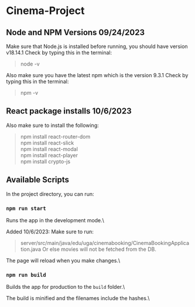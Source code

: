 # Cinema-Project
## Node and NPM Versions 09/24/2023
Make sure that Node.js is installed before running, you should have version v18.14.1 
Check by typing this in the terminal:
> node -v

Also make sure you have the latest npm which is the version 9.3.1
Check by typing this in the terminal:
> npm -v

## React package installs 10/6/2023
Also make sure to install the following:
> npm install react-router-dom \
> npm install react-slick \
> npm install react-modal \
> npm install react-player \
> npm install crypto-js 


## Available Scripts

In the project directory, you can run:

### `npm run start`

Runs the app in the development mode.\

Added 10/6/2023:
Make sure to run:
> server/src/main/java/edu/uga/cinemabooking/CinemaBookingApplication.java
Or else movies will not be fetched from the DB.

The page will reload when you make changes.\

### `npm run build`

Builds the app for production to the `build` folder.\

The build is minified and the filenames include the hashes.\


